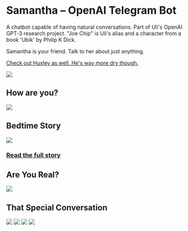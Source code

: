 # Samantha – OpenAI Telegram Bot

A chatbot capable of having natural conversations. Part of Uli's OpenAI GPT-3 research project. "Joe Chip" is Uli's alias and a character from a book 'Ubik' by Philip K Dick.

Samantha is your friend. Talk to her about just anything.

[Check out Huxley as well. He's way more dry though.](huxley.md)

![](./sam1b.png)

## How are you?

![](./sam2.png)


## Bedtime Story

![](./sam-story.png)

### [Read the full story](sam-story.md)

## Are You Real?

![](./sam-timeout.jpg)

## That Special Conversation

![](./sam-tcv01.png)
![](./sam-tcv02.png)
![](./sam-tcv03.png)
![](./sam-tcv04.png)